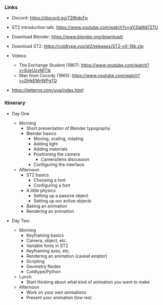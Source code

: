 ### Links

- Discord: https://discord.gg/726hdcFp

- ST2 introduction talk: https://www.youtube.com/watch?v=gV2laWd727U

- Download Blender: https://www.blender.org/download/

- Download ST2: https://coldtype.xyz/st2/releases/ST2-v0-19b.zip

- Videos:
    - The Exchange Student (1967): https://www.youtube.com/watch?v=8JeUzyMiTjk
    - Man from Cocody (1965): https://www.youtube.com/watch?v=DHkEMnWPg7Q

- https://letterror.com/uva/index.html


### Itinerary

- Day One
    - Morning
        - Short presentation of Blender typography
        - Blender basics
            - Moving, scaling, rotating
            - Adding light
            - Adding materials
            - Positioning the camera
                - Camera/lens discussion
            - Configuring the interface
    - Afternoon
        - ST2 basics
            - Choosing a font
            - Configuring a font
        - A little physics
            - Setting up a passive object
            - Setting up our active objects
        - Baking an animation
        - Rendering an animation

- Day Two
    - Morning
        - Keyframing basics
        - Camera, object, etc.
        - Variable fonts in ST2
        - Keyframing axes, etc.
        - Rendering an animation (caveat emptor)
        - Scripting
        - Geometry Nodes
        - Coldtype/Python
    - Lunch
        - Start thinking about what kind of animation you want to make
    - Afternoon
        - Work on your own animations
        - Present your animation (low res)

